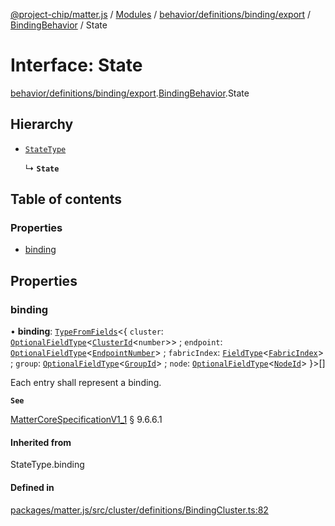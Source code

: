 [@project-chip/matter.js](../README.md) / [Modules](../modules.md) / [behavior/definitions/binding/export](../modules/behavior_definitions_binding_export.md) / [BindingBehavior](../modules/behavior_definitions_binding_export.BindingBehavior.md) / State

# Interface: State

[behavior/definitions/binding/export](../modules/behavior_definitions_binding_export.md).[BindingBehavior](../modules/behavior_definitions_binding_export.BindingBehavior.md).State

## Hierarchy

- [`StateType`](../modules/behavior_definitions_binding_export._internal_.md#statetype)

  ↳ **`State`**

## Table of contents

### Properties

- [binding](behavior_definitions_binding_export.BindingBehavior.State.md#binding)

## Properties

### binding

• **binding**: [`TypeFromFields`](../modules/tlv_export.md#typefromfields)\<\{ `cluster`: [`OptionalFieldType`](tlv_export.OptionalFieldType.md)\<[`ClusterId`](../modules/datatype_export.md#clusterid)\<`number`\>\> ; `endpoint`: [`OptionalFieldType`](tlv_export.OptionalFieldType.md)\<[`EndpointNumber`](../modules/datatype_export.md#endpointnumber)\> ; `fabricIndex`: [`FieldType`](tlv_export.FieldType.md)\<[`FabricIndex`](../modules/datatype_export.md#fabricindex)\> ; `group`: [`OptionalFieldType`](tlv_export.OptionalFieldType.md)\<[`GroupId`](../modules/datatype_export.md#groupid)\> ; `node`: [`OptionalFieldType`](tlv_export.OptionalFieldType.md)\<[`NodeId`](../modules/datatype_export.md#nodeid)\>  }\>[]

Each entry shall represent a binding.

**`See`**

[MatterCoreSpecificationV1_1](spec_export.MatterCoreSpecificationV1_1.md) § 9.6.6.1

#### Inherited from

StateType.binding

#### Defined in

[packages/matter.js/src/cluster/definitions/BindingCluster.ts:82](https://github.com/project-chip/matter.js/blob/3adaded6/packages/matter.js/src/cluster/definitions/BindingCluster.ts#L82)
